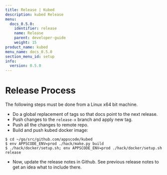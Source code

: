 ```yaml
---
title: Release | Kubed
description: kubed Release
menu:
  docs_0.5.0:
    identifier: release
    name: Release
    parent: developer-guide
    weight: 15
product_name: kubed
menu_name: docs_0.5.0
section_menu_id: setup
info:
  version: 0.5.0
---
```


# Release Process

The following steps must be done from a Linux x64 bit machine.

- Do a global replacement of tags so that docs point to the next release.
- Push changes to the `release-x` branch and apply new tag.
- Push all the changes to remote repo.
- Build and push kubed docker image:
```console
$ cd ~/go/src/github.com/appscode/kubed
$ env APPSCODE_ENV=prod ./hack/make.py build
$ ./hack/docker/setup.sh; env APPSCODE_ENV=prod ./hack/docker/setup.sh release
```

- Now, update the release notes in Github. See previous release notes to get an idea what to include there.
